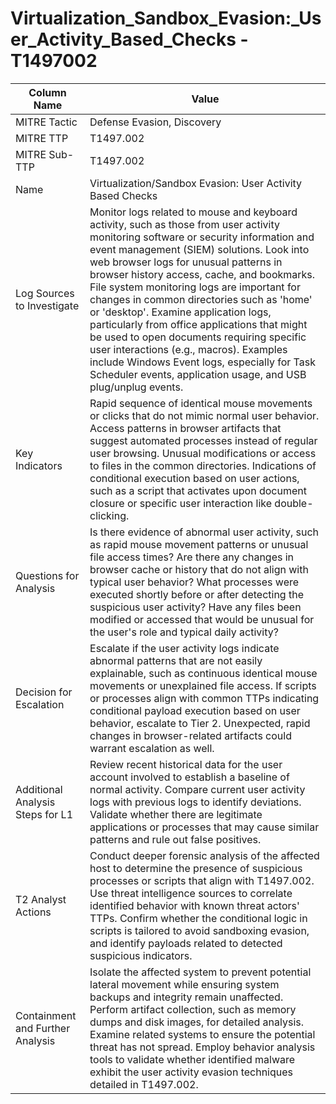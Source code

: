 # Virtualization_Sandbox_Evasion:_User_Activity_Based_Checks - T1497002

| Column Name | Value |
|-------------|-------|
| MITRE Tactic | Defense Evasion, Discovery |
| MITRE TTP | T1497.002 |
| MITRE Sub-TTP | T1497.002 |
| Name | Virtualization/Sandbox Evasion: User Activity Based Checks |
| Log Sources to Investigate | Monitor logs related to mouse and keyboard activity, such as those from user activity monitoring software or security information and event management (SIEM) solutions. Look into web browser logs for unusual patterns in browser history access, cache, and bookmarks. File system monitoring logs are important for changes in common directories such as 'home' or 'desktop'. Examine application logs, particularly from office applications that might be used to open documents requiring specific user interactions (e.g., macros). Examples include Windows Event logs, especially for Task Scheduler events, application usage, and USB plug/unplug events. |
| Key Indicators | Rapid sequence of identical mouse movements or clicks that do not mimic normal user behavior. Access patterns in browser artifacts that suggest automated processes instead of regular user browsing. Unusual modifications or access to files in the common directories. Indications of conditional execution based on user actions, such as a script that activates upon document closure or specific user interaction like double-clicking. |
| Questions for Analysis | Is there evidence of abnormal user activity, such as rapid mouse movement patterns or unusual file access times? Are there any changes in browser cache or history that do not align with typical user behavior? What processes were executed shortly before or after detecting the suspicious user activity? Have any files been modified or accessed that would be unusual for the user's role and typical daily activity? |
| Decision for Escalation | Escalate if the user activity logs indicate abnormal patterns that are not easily explainable, such as continuous identical mouse movements or unexplained file access. If scripts or processes align with common TTPs indicating conditional payload execution based on user behavior, escalate to Tier 2. Unexpected, rapid changes in browser-related artifacts could warrant escalation as well. |
| Additional Analysis Steps for L1 | Review recent historical data for the user account involved to establish a baseline of normal activity. Compare current user activity logs with previous logs to identify deviations. Validate whether there are legitimate applications or processes that may cause similar patterns and rule out false positives. |
| T2 Analyst Actions | Conduct deeper forensic analysis of the affected host to determine the presence of suspicious processes or scripts that align with T1497.002. Use threat intelligence sources to correlate identified behavior with known threat actors' TTPs. Confirm whether the conditional logic in scripts is tailored to avoid sandboxing evasion, and identify payloads related to detected suspicious indicators. |
| Containment and Further Analysis | Isolate the affected system to prevent potential lateral movement while ensuring system backups and integrity remain unaffected. Perform artifact collection, such as memory dumps and disk images, for detailed analysis. Examine related systems to ensure the potential threat has not spread. Employ behavior analysis tools to validate whether identified malware exhibit the user activity evasion techniques detailed in T1497.002. |
